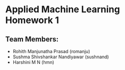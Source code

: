 # Applied Machine Learning Homework 1 

## Team Members:
* Rohith Manjunatha Prasad (romanju)
* Sushma Shivshankar Nandiyawar (sushnand)
* Harshini M N (hmn)
